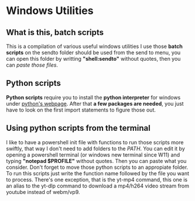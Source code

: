 # Windows Utilities

## What is this, batch scripts
This is a compilation of various useful windows utilities I use those **batch scripts** on the sendto folder should be used from the send to menu, you can open this folder by writting **"shell:sendto"** without quotes, then you can *paste those files*.

## Python scripts
**Python scripts** require you to install the **python interpreter** for windows under [python's webpage](https://www.python.org/). After that **a few packages are needed**, you just have to look on the first import statements to figure those out.

## Using python scripts from the terminal
I like to have a powershell init file with functions to run those scripts more swiftly, that way I don't need to add folders to the *PATH*. You can edit it by opening a powershell terminal (or windows new terminal since W11) and typing **"notepad $PROFILE"** without quotes. Then you can paste what you consider. Don't forget to move those python scripts to an appropiate folder. To run this scripts just write the function name followed by the file you want to process. There's one exception, that is the yt-mp4 command, this one is an alias to the yt-dlp command to download a mp4/h264 video stream from youtube instead of webm/vp9.